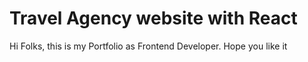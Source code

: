 # Travel Agency website with React

Hi Folks, this is my Portfolio as Frontend Developer. Hope you like it

<!-- Click the link for live Demo : [See Live Demo] -->
